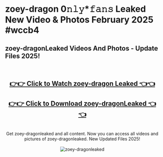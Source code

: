 # zoey-dragon 0𝚗𝚕𝚢*𝚏𝚊𝚗𝚜 Leaked New Video & Photos February 2025 #wccb4

<h2>zoey-dragonLeaked Videos And Photos - Update Files 2025!</h2>
<br>
<div align="center">
<h2><a href="https://mediaupload.pro?title=zoey-dragon&ref=11F" rel="nofollow">👉👉 Click to Watch zoey-dragon Leaked 👈👈</a></h2>
<h2><a href="https://mediaupload.pro?title=zoey-dragon&ref=11F" rel="nofollow">👉👉 Click to Download zoey-dragonLeaked 👈👈</a></h2>
<br>
Get zoey-dragonleaked and all content. Now you can access all videos and pictures of zoey-dragonleaked. New Updated Files 2025!
<br>
<br>
<a href="https://mediaupload.pro?title=zoey-dragon&ref=11F" rel="nofollow" data-target="animated-image.originalLink"><img src="https://i.ibb.co/Gkj2r4b/banner.png" alt="zoey-dragonleaked" style="max-width: 100%; display: inline-block;" data-target="animated-image.originalImage"></a>
</div>
<br>

